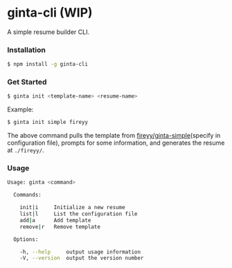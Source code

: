 # ginta-cli (WIP)

A simple resume builder CLI.

### Installation

```sh
$ npm install -g ginta-cli
```

### Get Started

```sh
$ ginta init <template-name> <resume-name>
```

Example:

```sh
$ ginta init simple fireyy
```

The above command pulls the template from [fireyy/ginta-simple](https://github.com/fireyy/ginta-simple)(specify in configuration file), prompts for some information, and generates the resume at `./fireyy/`.

### Usage

```sh
Usage: ginta <command>

  Commands:

    init|i     Initialize a new resume
    list|l     List the configuration file
    add|a      Add template
    remove|r   Remove template

  Options:

    -h, --help     output usage information
    -V, --version  output the version number
```
